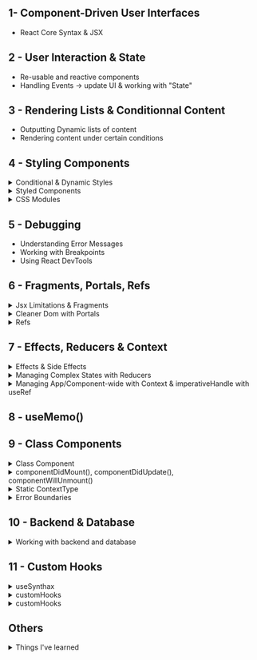 ## 1- Component-Driven User Interfaces
- React Core Syntax & JSX

## 2 - User Interaction & State
- Re-usable and reactive components
- Handling Events -> update UI & working with "State"

## 3 - Rendering Lists & Conditionnal Content
- Outputting Dynamic lists of content
- Rendering content under certain conditions

## 4 - Styling Components
<details>
	<summary>Conditional & Dynamic Styles </summary>  
  
```js	
<label style={{ color: !isValid ? 'red' : 'black' }}>Course Goal</label>
        <input
          style={{
            borderColor: !isValid ? 'red' : '#ccc',
            background: !isValid ? 'salmon' : 'transparent'
          }}
          type="text"
          onChange={goalInputChangeHandler}
        />
	
```  
</details>  

<details>
	<summary>Styled Components</summary>  
  
```js	
// npm install --save styled-components
import styled from 'styled-components';

const Button = styled.button`
  font: inherit;
  padding: 0.5rem 1.5rem;
  border: 1px solid #8b005d;
  color: white;
  background: #8b005d;
  box-shadow: 0 0 4px rgba(0, 0, 0, 0.26);
  cursor: pointer;
  &:focus {
    outline: none;
  }
  &:hover,
  &:active {
    background: #ac0e77;
    border-color: #ac0e77;
    box-shadow: 0 0 8px rgba(0, 0, 0, 0.26);
  }
`;
	
```  
</details>  

<details>
	<summary>CSS Modules </summary>  
  
```js	
import styles from './CourseInput.module.css';
	
  <div className={`${styles['form-control']} ${!isValid && styles.invalid}`}>
	
```  
</details>  
	
	
## 5 - Debugging 
- Understanding Error Messages
- Working with Breakpoints
- Using React DevTools

## 6 - Fragments, Portals, Refs

<details>
	<summary>Jsx Limitations & Fragments </summary>  
  
```js	
Const Wrapper = (props) => {
	return <div className='wrapper'>{props.children}<div>
	
	//
	return <React.Fragment>{props.children}<React.Fragment />
	//
	return <Fragment>{props.children}<Fragment />
	//
	return <>{props.children}</>
	
	// Should always return in one element
	
```  
</details>  

<details>
	<summary>Cleaner Dom with Portals </summary>  
  
```js	
import ReactDOM from "react-dom";

const ModalOverlay = (props) => {
	return <div className={styles.backdrop}></div>;
};

const ModalForm = (props) => {
	return <div className={styles.modal}>Modal</div>;
};

const Modal = (props) => {
	return (
		<Fragment>
			{props.form && ReactDOM.createPortal(<ModalOverlay />, document.getElementById("overlay"))}
			{props.form && ReactDOM.createPortal(<ModalForm />, document.getElementById("modal"))}
		</Fragment>
	);
};
export default Modal;

```  
</details>  


<details>
	<summary>Refs </summary>  
  
```js	

	const inputNameRef= useRef(); ref={inputNameRef}  
	const enteredName = inputNameRef.current.value;  
	<input ref={inputNameRef} />
	
	// useRef -> uncontrolledComponent(using DOM by Ref) | useState -> controlledComponent(use props and callbackFunc like onChange)
	
```  
</details> 

## 7 - Effects, Reducers & Context

<details>
	<summary>Effects & Side Effects  </summary>  
  
```js
	useEffect(() => {  
		const identifier = setTimeout(() => {  
			console.log("Checking form validity!");  
			setFormIsValid(enteredEmail.includes("@") && enteredPassword.trim().length > 6);  
		}, 1000);  
		return () => {  
			console.log("Clean up");  
			clearTimeout(identifier);  
		};  
	}, [enteredEmail, enteredPassword]);  
```  
	
</details>  
  

<details>
	<summary>Managing Complex States with Reducers </summary>  
  
```js
	const emailReducer = (state, action) => {  
		if (action.type === "USER_INPUT") {  
			return { value: action.val, isValid: action.val.includes("@") };  
		}  
		if (action.type === "INPUT_BLUR") {  
			return { value: state.value, isValid: state.value.includes("@") };  
		}  
		return { value: "", isValid: false };  
	};  

	const [emailState, dispatchEmail] = useReducer(emailReducer, { value: "", isValid: undefined });

	const { isValid: emailIsValid } = emailState;

useEffect(() => {
		const identifier = setTimeout(() => {
			console.log("running");
			setFormIsValid(emailIsValid && passwordIsValid);
		}, 1000);
		return () => {
			console.log("ends");
			clearTimeout(identifier);
		};
	}, [emailIsValid, passwordIsValid]);


	const emailChangeHandler = (event) => {
		dispatchEmail({ type: "USER_INPUT", val: event.target.value });
	
	};

	const validateEmailHandler = () => {
		dispatchEmail({ type: "INPUT_BLUR" });
	};
	
	return (<input type="email" id="email"  value={emailState.value} onChange={emailChangeHandler} onBlur={validateEmailHandler}  
```  
</details>  
  

<details>
	<summary>Managing App/Component-wide with Context & imperativeHandle with useRef  </summary>  
  
```js
const AuthContext = React.createContext({
	isLoggedIn: false,
	onLogout: () => {},
	onLogin: (email, password) => {},
});

export const AuthContextProvider = (props) => {
	const [isLoggedIn, setIsLoggedIn] = useState(false);

	useEffect(() => {
		const storedUserLoggedInInformation = localStorage.getItem("isLoggedIn");
		if (storedUserLoggedInInformation === "1") setIsLoggedIn(true);
	}, []);

	const logoutHandler = () => {
		localStorage.removeItem("isLoggedIn");
		setIsLoggedIn(false);
	};
	const logintHandler = () => {
		localStorage.setItem("isLoggedIn", "1");
		setIsLoggedIn(true);
	};

	return (
		<AuthContext.Provider value={{ isLoggedIn: isLoggedIn, onLogout: logoutHandler, onLogin: logintHandler }}>
			{props.children}
		</AuthContext.Provider>
	);
};  
```  
	
```js	
// ImperativeHandle / useRef to call method from parent element via ref
	// Parent Component
	const inputDataRef = useRef();
	const addItem = (e) => {
		e.preventDefault();
		inputDataRef.current.addOne();
	};
	
	return (
		<form className={styles.form}>
			<Input ref={inputDataRef} />
			<button onClick={addItem}>+ Add</button>
		</form>
	);
	
	// Child Component
const Input = React.forwardRef((props, ref) => {
	const inputRef = useRef();
	
	const activate = () => {
		console.log("focus");
		inputRef.current.focus();
	};

	const returnVal = () => {
		return inputRef.current.value;
	};

	const addOneMore = () => {
		inputRef.current.value++;
		console.log(inputRef.current.value);
	};

	useImperativeHandle(ref, () => {
		return { focus: activate, valReturn: returnVal, addOne: addOneMore };
	});

	return (
		<div className={styles.input}>
			<label>Amount</label>
			<input  ref={inputRef} type="number"></input>
```
</details>  


## 8 - useMemo()

## 9 - Class Components

<details>
	<summary> Class Component </summary>  

```js
class Users extends Component {
	constructor() {
		super();
		this.state = {
			showUsers: true,
			moreState: "Test",
		};
	}

	toggleUsersHandler() {
		// this.state.showUsers = false; Not the way
		this.setState((curState) => {
			return { showUsers: !curState.showUsers };
		});
	}

	render() {
		const usersList = (
			<ul>
				{DUMMY_USERS.map((user) => (
					<User key={user.id} name={user.name} />
				))}
			</ul>
		);

		return (
			<div className={classes.users}>
				<button onClick={this.toggleUsersHandler.bind(this)}>
					{this.state.showUsers ? "Hide" : "Show"} Users
				</button>
				{this.state.showUsers && usersList}
			</div>
		);
	}
  
```
    
</details>  
  
<details>  
  <summary> componentDidMount(), componentDidUpdate(), componentWillUnmount() </summary>

```js  

// Using Class based component methods
class UserFinder extends Component {
	constructor() {
		super();
		this.state = {
			filteredUser: [],
			searchTerm: "",
		};
	}

	componentDidMount() {
		// Send http request...
		this.setState({ filteredUsers: DUMMY_USERS });
	}

	componentDidUpdate(prevProps, prevState) {
		if (prevState.searchTerm !== this.state.searchTerm) {
			this.setState({
				filteredUsers: DUMMY_USERS.filter((user) => user.name.includes(this.state.searchTerm)),
			});
		}
	}

	searchChangeHandler(event) {
		this.setState({ searchTerm: event.target.value });
	}

	render() {
		return (
			<Fragment>
				<div className={styles.finder}>
					<input type="search" onChange={this.searchChangeHandler.bind(this)} />
				</div>
				<Users users={this.state.filteredUsers} />
			</Fragment>
		);
	}
}

// Using Hooks
// const UserFinder = () => {
// 	const [filteredUsers, setFilteredUsers] = useState(DUMMY_USERS);
// 	const [searchTerm, setSearchTerm] = useState("");

// 	useEffect(() => {
// 		setFilteredUsers(DUMMY_USERS.filter((user) => user.name.includes(searchTerm)));
// 	}, [searchTerm]);

// 	const searchChangeHandler = (event) => {
// 		setSearchTerm(event.target.value);
// 	};

// 	return (
// 		<Fragment>
// 			<div className={styles.finder}>
// 				<input type="search" onChange={searchChangeHandler} />
// 			</div>
// 			<Users users={filteredUsers} />
// 		</Fragment>
// 	);
// };
  
```

```js  

class User extends Component {
	componentWillUnmount() {
		console.log("user will unmount");
	}

	render() {
		return <li className={classes.user}>{this.props.name}</li>;
	}
}
  
```  
</details>
  

<details>

<summary>Static ContextType </summary>

```js
// In app.js
const DUMMY_USERS = [
	{ id: "u1", name: "Max" },
	{ id: "u2", name: "Manuel" },
	{ id: "u3", name: "Julie" },
];

function App() {
	const usersContext = {
		users: DUMMY_USERS,
	};

	return (
		<UsersContext.Provider value={usersContext}>
			<UserFinder />
		</UsersContext.Provider>
	);
}
```

```js
// In UserFinder.js
class UserFinder extends Component {
	static contextType = UsersContext;

	constructor() {
		super();
		this.state = {
			filteredUsers: [],
			searchTerm: "",
		};
	}

	componentDidMount() {
		// Send http request...
		this.setState({ filteredUsers: this.context.users });
	}

```

</details>

</details>

<details>  
<summary>Error Boundaries </summary>

```js
class ErrorBoundary extends Component {
	constructor() {
		super();
		this.state = {
			hasError: false,
		};
	}

	componentDidCatch() {
		this.setState({ hasError: true });
	}

	render() {
		if (this.state.hasError) {
			return <p>Something went wrong!</p>;
		}
		return this.props.children;
	}
}
```

```js
// In child component

	componentDidUpdate() {
		// try {
		// 	failCode()
		// } catch (err) {
		// 	console.log(err.message);
		// }
		if (this.props.users.length === 0) {
			throw new Error("Custom Error! No users provided!");
		}
	}
```

</details>


## 10 - Backend & Database

<details>  
<summary>Working with backend and database</summary>  

```js


function App() {
	const [movies, setMovies] = useState([]);
	const [isLoading, setIsLoading] = useState(false);
	const [error, setError] = useState(null);

	const fetchMoviesHandler = useCallback(async () => {
		setIsLoading(true);
		setError(null);
		try {
			const response = await fetch(
				"https://react-app-29bac-default-rtdb.europe-west1.firebasedatabase.app/movies.json"
			);
			if (!response.ok) {
				throw new Error("Something went wrong!");
			}

			const data = await response.json();
			console.log(data);
			const loadedMovies = [];

			for (const key in data) {
				loadedMovies.push({
					id: key,
					title: data[key].title,
					openingText: data[key].openingText,
					releaseDate: data[key].releaseDate,
				});
			}

			const transformedMovies = loadedMovies.map((movieData) => {
				return {
					id: movieData.episode_id,
					title: movieData.title,
					openingText: movieData.opening_crawl,
					releaseDate: movieData.release_date,
				};
			});
			setMovies(transformedMovies);
		} catch (error) {
			setError(error.message);
		}
		setIsLoading(false);
	}, []);

	useEffect(() => {
		fetchMoviesHandler();
	}, [fetchMoviesHandler]);

	async function addMovieHandler(movie) {
		const response = await fetch(
			"https://react-app-29bac-default-rtdb.europe-west1.firebasedatabase.app/movies.json",
			{
				method: "POST",
				body: JSON.stringify(movie),
				headers: {
					"Content-Type": "application/json",
				},
			}
		);
		const data = await response.json();
		console.log(data);
	}

	let content = <p>Found no movies.</p>;

	if (movies.length > 0) {
		content = <MoviesList movies={movies} />;
	}

	if (error) {
		content = <p>{error}</p>;
	}

	if (isLoading) {
		content = <p>Loading...</p>;
	}

	return (
		<React.Fragment>
			<section>
				<AddMovie onAddMovie={addMovieHandler} />
			</section>
			<section>
				<button onClick={fetchMoviesHandler}>Fetch Movies</button>
			</section>
			<section>{content}</section>
		</React.Fragment>
	);
}


```

</details>  
	
  



## 11 - Custom Hooks
<details>
<summary>useSynthax</summary>

```js  
const useCounter = (forwards = true) => {
	const [counter, setCounter] = useState(0);

	useEffect(() => {
		const interval = setInterval(() => {
			if (forwards) {
				setCounter((prevCounter) => prevCounter + 1);
			} else {
				setCounter((prevCounter) => prevCounter - 1);
			}
		}, 1000);
		return () => clearInterval(interval);
	}, [forwards]);
	return counter;
};
export default useCounter;  
```  

```js  
import useCounter from "./hooks/use-counter";
const BackwardCounter = () => {
	const counter = useCounter(false);

	return <Card>{counter}</Card>;
};
``` 

</details>



<details>
<summary>customHooks</summary>

```js

const useHttp = (requestConfig, applyData) => {
	const [isLoading, setIsLoading] = useState(false);
	const [error, setError] = useState(null);

	const sendRequest = async (taskText) => {
		setIsLoading(true);
		setError(null);
		try {
			const response = await fetch(requestConfig.url, {
				method: requestConfig.method ? requestConfig.method : "GET",
				headers: requestConfig.headers ? requestConfig.headers : {},
				body: requestConfig.body ? JSON.stringify(requestConfig.body) : null,
			});

			if (!response.ok) {
				throw new Error("Request failed!");
			}

			const data = await response.json();
			applyData(data);
		} catch (err) {
			setError(err.message || "Something went wrong!");
		}
		setIsLoading(false);
	};

	return {
		isLoading,
		error,
		sendRequest,
	};


```

```js

const [tasks, setTasks] = useState([]);
	const transformTasks = (taskObj) => {
		const loadedTasks = [];
		for (const taskKey in taskObj) {
			loadedTasks.push({ id: taskKey, text: taskObj[taskKey].text });
		}

		setTasks(loadedTasks);
	};

	const {
		isLoading,
		error,
		sendRequest: fetchTasks,
	} = useHttp(
		{ url: "https://react-app-29bac-default-rtdb.europe-west1.firebasedatabase.app/tasks.json" },
		transformTasks
	);

	useEffect(() => {
		fetchTasks();
	}, []);

	const taskAddHandler = (task) => {
		setTasks((prevTasks) => prevTasks.concat(task));
	};

```


</details>

<details>

<summary>customHooks</summary>
</details>







## Others  	

<details>  
	<summary> Things I've learned </summary>
	

#### props.items

    		<Expense items={expenses} />

#### Component function Card() {

- const classes = "card " + props.className;
- return <div className={classes}>{props.children}</div>;
  }
  }

##### DOM Element onClick

##### const [titleToChange, setNewTitleFunction] = useState('');

setNewTitleFunction('New Title');

##### onAddExpenseData={addExpenseDataHandler}

##### Lifting State Up

##### Outputting Dynamic List of Content

##### Rendering Content Under Certain Conditions

  
</details>	
